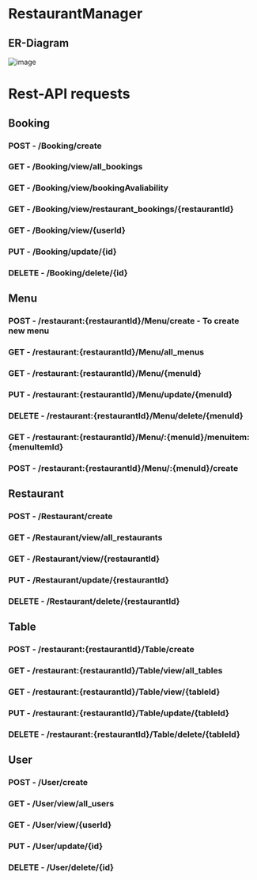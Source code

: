 # RestaurantManager

## ER-Diagram

![image](https://github.com/user-attachments/assets/cf97868f-a305-4268-95f5-3e5aa0eb2900)

# Rest-API requests

## Booking

### POST - /Booking/create

### GET - /Booking/view/all_bookings

### GET - /Booking/view/bookingAvaliability

### GET - /Booking/view/restaurant_bookings/{restaurantId}

### GET - /Booking/view/{userId}

### PUT - /Booking/update/{id}

### DELETE - /Booking/delete/{id}


## Menu

### POST - /restaurant:{restaurantId}/Menu/create - To create new menu

### GET  - /restaurant:{restaurantId}/Menu/all_menus

### GET - /restaurant:{restaurantId}/Menu/{menuId}

### PUT - /restaurant:{restaurantId}/Menu/update/{menuId}

### DELETE - /restaurant:{restaurantId}/Menu/delete/{menuId}

### GET - /restaurant:{restaurantId}/Menu/:{menuId}/menuitem:{menuItemId}

### POST - /restaurant:{restaurantId}/Menu/:{menuId}/create


## Restaurant

### POST - /Restaurant/create

### GET - /Restaurant/view/all_restaurants

### GET - /Restaurant/view/{restaurantId}

### PUT - /Restaurant/update/{restaurantId}

### DELETE - /Restaurant/delete/{restaurantId}


## Table

### POST - /restaurant:{restaurantId}/Table/create

### GET - /restaurant:{restaurantId}/Table/view/all_tables

### GET - /restaurant:{restaurantId}/Table/view/{tableId}

### PUT - /restaurant:{restaurantId}/Table/update/{tableId}

### DELETE - /restaurant:{restaurantId}/Table/delete/{tableId}


## User

### POST - /User/create

### GET - /User/view/all_users

### GET - /User/view/{userId}

### PUT - /User/update/{id}

### DELETE - /User/delete/{id}

